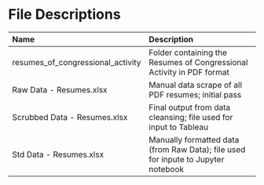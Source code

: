 # File Descriptions

| Name                                                     | Description                                                                         |
| :------------------------------------------------------- | :---------------------------------------------------------------------------------- |
| resumes_of_congressional_activity                        | Folder containing the Resumes of Congressional Activity in PDF format               | 
| Raw Data - Resumes.xlsx                                  | Manual data scrape of all PDF resumes; initial pass                                 |
| Scrubbed Data - Resumes.xlsx                             | Final output from data cleansing; file used for input to Tableau                    |
| Std Data - Resumes.xlsx                                  | Manually formatted data (from Raw Data); file used for inpute to Jupyter notebook   |
